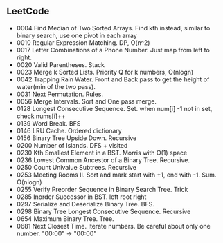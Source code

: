## LeetCode
- 0004 Find Median of Two Sorted Arrays. Find kth instead, similar to binary search, use one pivot in each array
- 0010 Regular Expression Matching. DP, O(n^2)
- 0017 Letter Combinations of a Phone Number. Just map from left to right.
- 0020 Valid Parentheses. Stack
- 0023 Merge k Sorted Lists. Priority Q for k numbers, O(nlogn)
- 0042 Trapping Rain Water. Front and Back pass to get the height of water(min of the two pass).
- 0031 Next Permutation. Rules.
- 0056 Merge Intervals. Sort and One pass merge.
- 0128 Longest Consecutive Sequence. Set. when num[i] -1 not in set, check nums[i]++
- 0139 Word Break. BFS
- 0146 LRU Cache. Ordered dictionary
- 0156 Binary Tree Upside Down. Recursive
- 0200 Number of Islands. DFS + visited
- 0230 Kth Smallest Element in a BST. Morris with O(1) space
- 0236 Lowest Common Ancestor of a Binary Tree. Recursive.
- 0250 Count Univalue Subtrees. Recursive
- 0253 Meeting Rooms II. Sort and mark start with +1, end with -1. Sum. O(nlogn)
- 0255 Verify Preorder Sequence in Binary Search Tree. Trick
- 0285 Inorder Successor in BST. left root right
- 0297 Serialize and Deserialize Binary Tree. BFS.
- 0298 Binary Tree Longest Consecutive Sequence. Recursive
- 0654 Maximum Binary Tree. Tree.
- 0681 Next Closest Time. Iterate numbers. Be careful about only one number. "00:00" -> "00:00"




